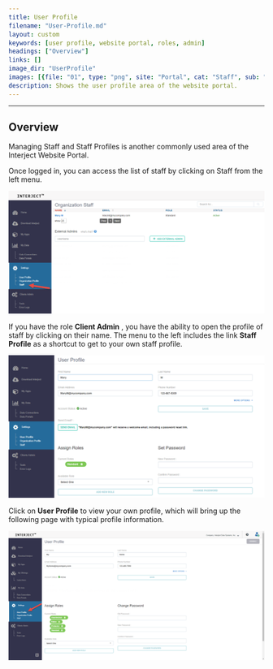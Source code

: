 ```yaml
---
title: User Profile
filename: "User-Profile.md"
layout: custom
keywords: [user profile, website portal, roles, admin]
headings: ["Overview"]
links: []
image_dir: "UserProfile"
images: [{file: "01", type: "png", site: "Portal", cat: "Staff", sub: "", report: "", ribbon: "", config: ""},{file: "02", type: "png", site: "Portal", cat: "User Profile", sub: "", report: "", ribbon: "", config: ""},{file: "03", type: "png", site: "Portal", cat: "User Profile", sub: "", report: "", ribbon: "", config: ""}]
description: Shows the user profile area of the website portal.
---
```

* * *

## Overview

Managing Staff and Staff Profiles is another commonly used area of the Interject Website Portal.

Once logged in, you can access the list of staff by clicking on Staff from the left menu.

![](/images/UserProfile/01.png)
<br>

If you have the role **Client Admin** , you have the ability to open the profile of staff by clicking on their name. The menu to the left includes the link **Staff Profile** as a shortcut to get to your own staff profile.

![](/images/UserProfile/02.png)
<br>

Click on **User Profile** to view your own profile, which will bring up the following page with typical profile information.

![](/images/UserProfile/03.png)
<br>
